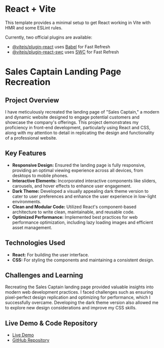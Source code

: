 # React + Vite

This template provides a minimal setup to get React working in Vite with HMR and some ESLint rules.

Currently, two official plugins are available:

- [@vitejs/plugin-react](https://github.com/vitejs/vite-plugin-react/blob/main/packages/plugin-react/README.md) uses [Babel](https://babeljs.io/) for Fast Refresh
- [@vitejs/plugin-react-swc](https://github.com/vitejs/vite-plugin-react-swc) uses [SWC](https://swc.rs/) for Fast Refresh

# Sales Captain Landing Page Recreation

## Project Overview

I have meticulously recreated the landing page of "Sales Captain," a modern and dynamic website designed to engage potential customers and showcase the company's offerings. This project demonstrates my proficiency in front-end development, particularly using React and CSS, along with my attention to detail in replicating the design and functionality of a professional website.

## Key Features

- **Responsive Design:** Ensured the landing page is fully responsive, providing an optimal viewing experience across all devices, from desktops to mobile phones.
- **Interactive Elements:** Incorporated interactive components like sliders, carousels, and hover effects to enhance user engagement.
- **Dark Theme:** Developed a visually appealing dark theme version to cater to user preferences and enhance the user experience in low-light environments.
- **Clean and Modular Code:** Utilized React's component-based architecture to write clean, maintainable, and reusable code.
- **Optimized Performance:** Implemented best practices for web performance optimization, including lazy loading images and efficient asset management.

## Technologies Used

- **React:** For building the user interface.
- **CSS:** For styling the components and maintaining a consistent design.

## Challenges and Learning

Recreating the Sales Captain landing page provided valuable insights into modern web development practices. I faced challenges such as ensuring pixel-perfect design replication and optimizing for performance, which I successfully overcame. Developing the dark theme version also allowed me to explore new design considerations and improve my CSS skills.

## Live Demo & Code Repository

- [Live Demo](https://sales-captain-recreate.netlify.app/)
- [GitHub Repository](https://github.com/GRAviTY-GAGAN/SalesCaptain.)
